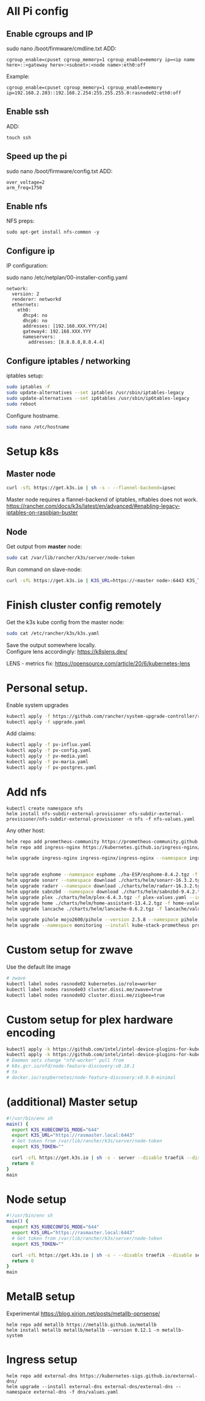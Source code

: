 # All Pi config

## Enable cgroups and IP
sudo nano /boot/firmware/cmdline.txt
ADD:
```
cgroup_enable=cpuset cgroup_memory=1 cgroup_enable=memory ip=<ip name here>::<gateway here>:<subnet>:<node name>:eth0:off
```
Example:
```
cgroup_enable=cpuset cgroup_memory=1 cgroup_enable=memory ip=192.168.2.203::192.168.2.254:255.255.255.0:rasnode02:eth0:off
```

## Enable ssh

ADD:
```
touch ssh
```

## Speed up the pi
sudo nano /boot/firmware/config.txt
ADD:
```
over_voltage=2
arm_freq=1750
```

## Enable nfs
NFS preps:
```
sudo apt-get install nfs-common -y
```

## Configure ip
IP configuration:

sudo nano /etc/netplan/00-installer-config.yaml
```
network:
  version: 2
  renderer: networkd
  ethernets:
    eth0:
      dhcp4: no
      dhcp6: no
      addresses: [192.168.XXX.YYY/24]
      gateway4: 192.168.XXX.YYY
      nameservers:
        addresses: [8.8.8.8,8.8.4.4]
```

## Configure iptables / networking
iptables setup:
```bash
sudo iptables -F
sudo update-alternatives --set iptables /usr/sbin/iptables-legacy
sudo update-alternatives --set ip6tables /usr/sbin/ip6tables-legacy
sudo reboot
```
Configure hostname. 
```bash
sudo nano /etc/hostname
```



# Setup k8s


## Master node
```bash
curl -sfL https://get.k3s.io | sh -s - --flannel-backend=ipsec
```
Master node requires a flannel-backend of iptables, nftables does not work.
https://rancher.com/docs/k3s/latest/en/advanced/#enabling-legacy-iptables-on-raspbian-buster


## Node

Get output from __master__ node:
```bash
sudo cat /var/lib/rancher/k3s/server/node-token
```

Run command on slave-node:
```bash
curl -sfL https://get.k3s.io | K3S_URL=https://<master node>:6443 K3S_TOKEN=<token> sh -s -
```

# Finish cluster config remotely

Get the k3s kube config from the master node:
```bash
sudo cat /etc/rancher/k3s/k3s.yaml
```
Save the output somewhere locally.  
Configure lens accordingly:
https://k8slens.dev/


LENS - metrics fix:
https://opensource.com/article/20/6/kubernetes-lens


# Personal setup.

Enable system upgrades
```bash
kubectl apply -f https://github.com/rancher/system-upgrade-controller/releases/download/v0.7.3/system-upgrade-controller.yaml
kubectl apply -f upgrade.yaml
```
Add claims:
```bash
kubectl apply -f pv-influx.yaml
kubectl apply -f pv-config.yaml
kubectl apply -f pv-media.yaml
kubectl apply -f pv-maria.yaml
kubectl apply -f pv-postgres.yaml
```

# Add nfs
```shell
kubectl create namespace nfs
helm install nfs-subdir-external-provisioner nfs-subdir-external-provisioner/nfs-subdir-external-provisioner -n nfs -f nfs-values.yaml
```

Any other host:
```bash
helm repo add prometheus-community https://prometheus-community.github.io/helm-charts
helm repo add ingress-nginx https://kubernetes.github.io/ingress-nginx/

helm upgrade ingress-nginx ingress-nginx/ingress-nginx --namespace ingress-nginx -f nginx-values.yaml --set controller.metrics.enabled=true --set controller.metrics.serviceMonitor.enabled=true --set controller.metrics.serviceMonitor.additionalLabels.release="prometheus"


helm upgrade esphome --namespace esphome ./ha-ESP/esphome-8.4.2.tgz -f ./ha-ESP/esp-values.yaml --install
helm upgrade sonarr --namespace download ./charts/helm/sonarr-16.3.2.tgz -f sonarr-values.yaml --install
helm upgrade radarr --namespace download ./charts/helm/radarr-16.3.2.tgz -f radarr-values.yaml --install
helm upgrade sabnzbd --namespace download ./charts/helm/sabnzbd-9.4.2.tgz --version 9.4.2 -f sabnzbd-values.yaml --install
helm upgrade plex ./charts/helm/plex-6.4.3.tgz -f plex-values.yaml --install
helm upgrade home ./charts/helm/home-assistant-13.4.2.tgz -f home-values.yaml --install
helm upgrade lancache ./charts/helm/lancache-0.6.2.tgz -f lancache/values.yaml -n lancache --install

helm upgrade pihole mojo2600/pihole --version 2.5.8 --namespace pihole -f pihole-values.yaml --install
helm upgrade --namespace monitoring --install kube-stack-prometheus prometheus-community/kube-prometheus-stack -f prometheus-values.yaml --install


```

# Custom setup for zwave
Use the default lite image

```bash
# zwave
kubectl label nodes rasnode02 kubernetes.io/role=worker
kubectl label nodes rasnode03 cluster.dissi.me/zwave=true
kubectl label nodes rasnode02 cluster.dissi.me/zigbee=true

```

# Custom setup for plex hardware encoding

```bash
kubectl apply -k https://github.com/intel/intel-device-plugins-for-kubernetes/deployments/nfd
kubectl apply -k https://github.com/intel/intel-device-plugins-for-kubernetes/deployments/gpu_plugin?ref=v0.23.0
# Daemon sets change "nfd-worker" pull from 
# k8s.gcr.io/nfd/node-feature-discovery:v0.10.1
# to 
# docker.io/raspbernetes/node-feature-discovery:v0.9.0-minimal
```

# (additional) Master setup
```bash
#!/usr/bin/env sh
main() {
  export K3S_KUBECONFIG_MODE="644"
  export K3S_URL="https://rasmaster.local:6443"
  # Get token from /var/lib/rancher/k3s/server/node-token
  export K3S_TOKEN=""

  curl -sfL https://get.k3s.io | sh -s - server --disable traefik --disable servicelb
  return 0
}
main

```

# Node setup

```bash
#!/usr/bin/env sh
main() {
  export K3S_KUBECONFIG_MODE="644"
  export K3S_URL="https://rasmaster.local:6443"
  # Get token from /var/lib/rancher/k3s/server/node-token
  export K3S_TOKEN=""

  curl -sfL https://get.k3s.io | sh -s - --disable traefik --disable servicelb
  return 0
}
main

```



# MetalB setup

Experimental
https://blog.xirion.net/posts/metallb-opnsense/

```shell
helm repo add metallb https://metallb.github.io/metallb
helm install metallb metallb/metallb --version 0.12.1 -n metallb-system

```


# Ingress setup


```shell
helm repo add external-dns https://kubernetes-sigs.github.io/external-dns/
helm upgrade --install external-dns external-dns/external-dns --namespace external-dns -f dns/values.yaml
```